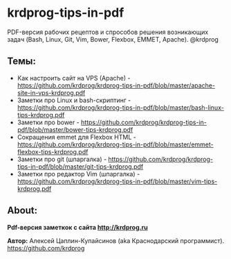 # krdprog-tips-in-pdf
PDF-версия рабочих рецептов и спрособов решения возникающих задач (Bash, Linux, Git, Vim, Bower, Flexbox, EMMET, Apache). @krdprog

## Темы:

- Как настроить сайт на VPS (Apache) - https://github.com/krdprog/krdprog-tips-in-pdf/blob/master/apache-site-in-vps-krdprog.pdf
- Заметки про Linux и bash-скриптинг - https://github.com/krdprog/krdprog-tips-in-pdf/blob/master/bash-linux-tips-krdprog.pdf
- Заметки про bower - https://github.com/krdprog/krdprog-tips-in-pdf/blob/master/bower-tips-krdprog.pdf
- Сокращения emmet для Flexbox HTML - https://github.com/krdprog/krdprog-tips-in-pdf/blob/master/emmet-flexbox-tips-krdprog.pdf
- Заметки про git (шпаргалка) - https://github.com/krdprog/krdprog-tips-in-pdf/blob/master/git-tips-krdprog.pdf
- Заметки про редактор Vim (шпаргалка) - https://github.com/krdprog/krdprog-tips-in-pdf/blob/master/vim-tips-krdprog.pdf

## About:

**Pdf-версия заметкок с сайта http://krdprog.ru**

**Автор:** Алексей Цаплин-Купайсинов (aka Краснодарский программист). https://github.com/krdprog
